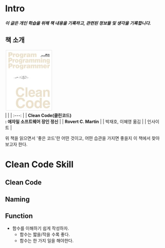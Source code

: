 # Intro
##### 이 글은 개인 학습을 위해 책 내용을 기록하고, 관련된 정보들 및 생각을 기록합니다.  
## 책 소개
![책 표지](/images/CleanCode.Book_Cover.png)  
|  |
| :---: |
| **Clean Code(클린코드)<br>: 애자일 소프트웨어 장인 정신** |
| **Rovert C. Martin** |
|  박재호, 이혜영 옮김 |
| 인사이트 |

 위 책을 읽으면서 '좋은 코드'란 어떤 것이고, 어떤 습관을 가지면 좋을지 이 책에서 찾아보고자 한다.

# Clean Code Skill
## Clean Code

## Naming

## Function
- 함수를 이해하기 쉽게 작성하자.
  - 함수는 짧을/작을 수록 좋다.
  - 함수는 한 가지 일을 해야한다.
  